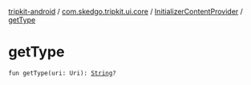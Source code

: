 [tripkit-android](../../index.md) / [com.skedgo.tripkit.ui.core](../index.md) / [InitializerContentProvider](index.md) / [getType](./get-type.md)

# getType

`fun getType(uri: Uri): `[`String`](https://kotlinlang.org/api/latest/jvm/stdlib/kotlin/-string/index.html)`?`